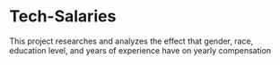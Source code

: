 # Tech-Salaries
This project researches and analyzes the effect that gender, race, education level, and years of experience have on yearly compensation
